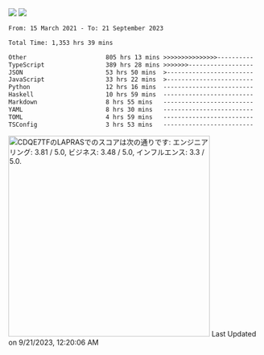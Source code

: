 <div>
  <img src="https://github-readme-stats.vercel.app/api?username=naporin0624&count_private=true&show_icons=true" />
  <img src="https://github-readme-stats.vercel.app/api/top-langs/?username=naporin0624&layout=compact&hide=css" />
  <!--START_SECTION:waka-->

```txt
From: 15 March 2021 - To: 21 September 2023

Total Time: 1,353 hrs 39 mins

Other                      805 hrs 13 mins >>>>>>>>>>>>>>>----------   59.49 %
TypeScript                 389 hrs 28 mins >>>>>>>------------------   28.77 %
JSON                       53 hrs 50 mins  >------------------------   03.98 %
JavaScript                 33 hrs 22 mins  >------------------------   02.46 %
Python                     12 hrs 16 mins  -------------------------   00.91 %
Haskell                    10 hrs 59 mins  -------------------------   00.81 %
Markdown                   8 hrs 55 mins   -------------------------   00.66 %
YAML                       8 hrs 30 mins   -------------------------   00.63 %
TOML                       4 hrs 59 mins   -------------------------   00.37 %
TSConfig                   3 hrs 53 mins   -------------------------   00.29 %
```

<!--END_SECTION:waka-->
  
  <!--START_SECTION:lapras-card-->
<p ><a href="https://lapras.com/public/CDQE7TF" target="_blank" rel="noopener noreferrer"><img alt="CDQE7TFのLAPRASでのスコアは次の通りです: エンジニアリング: 3.81 / 5.0, ビジネス: 3.48 / 5.0, インフルエンス: 3.3 / 5.0." src="https://lapras-card-generator.vercel.app/api/svg?e=3.81&b=3.48&i=3.3&b1=%23232323&b2=%236d6d6d&i1=%23212121&i2=%23818181&l=ja" width="400" ></a>  
Last Updated on 9/21/2023, 12:20:06 AM</p>
<!--END_SECTION:lapras-card-->
</div>
